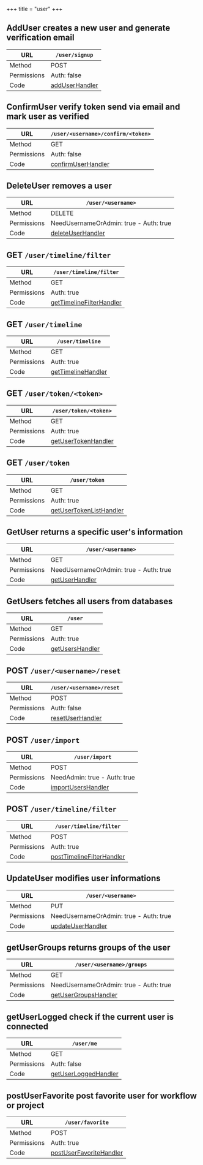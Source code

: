 +++
title = "user"
+++


## AddUser creates a new user and generate verification email

URL         | **`/user/signup`**
----------- |----------
Method      | POST     
Permissions |  Auth: false
Code        | [addUserHandler](https://github.com/ovh/cds/search?q=%22func+%28api+*API%29+addUserHandler%22)
    









## ConfirmUser verify token send via email and mark user as verified

URL         | **`/user/<username>/confirm/<token>`**
----------- |----------
Method      | GET     
Permissions |  Auth: false
Code        | [confirmUserHandler](https://github.com/ovh/cds/search?q=%22func+%28api+*API%29+confirmUserHandler%22)
    









## DeleteUser removes a user

URL         | **`/user/<username>`**
----------- |----------
Method      | DELETE     
Permissions |  NeedUsernameOrAdmin: true -  Auth: true
Code        | [deleteUserHandler](https://github.com/ovh/cds/search?q=%22func+%28api+*API%29+deleteUserHandler%22)
    









## GET `/user/timeline/filter`

URL         | **`/user/timeline/filter`**
----------- |----------
Method      | GET     
Permissions |  Auth: true
Code        | [getTimelineFilterHandler](https://github.com/ovh/cds/search?q=%22func+%28api+*API%29+getTimelineFilterHandler%22)
    









## GET `/user/timeline`

URL         | **`/user/timeline`**
----------- |----------
Method      | GET     
Permissions |  Auth: true
Code        | [getTimelineHandler](https://github.com/ovh/cds/search?q=%22func+%28api+*API%29+getTimelineHandler%22)
    









## GET `/user/token/<token>`

URL         | **`/user/token/<token>`**
----------- |----------
Method      | GET     
Permissions |  Auth: true
Code        | [getUserTokenHandler](https://github.com/ovh/cds/search?q=%22func+%28api+*API%29+getUserTokenHandler%22)
    









## GET `/user/token`

URL         | **`/user/token`**
----------- |----------
Method      | GET     
Permissions |  Auth: true
Code        | [getUserTokenListHandler](https://github.com/ovh/cds/search?q=%22func+%28api+*API%29+getUserTokenListHandler%22)
    









## GetUser returns a specific user's information

URL         | **`/user/<username>`**
----------- |----------
Method      | GET     
Permissions |  NeedUsernameOrAdmin: true -  Auth: true
Code        | [getUserHandler](https://github.com/ovh/cds/search?q=%22func+%28api+*API%29+getUserHandler%22)
    









## GetUsers fetches all users from databases

URL         | **`/user`**
----------- |----------
Method      | GET     
Permissions |  Auth: true
Code        | [getUsersHandler](https://github.com/ovh/cds/search?q=%22func+%28api+*API%29+getUsersHandler%22)
    









## POST `/user/<username>/reset`

URL         | **`/user/<username>/reset`**
----------- |----------
Method      | POST     
Permissions |  Auth: false
Code        | [resetUserHandler](https://github.com/ovh/cds/search?q=%22func+%28api+*API%29+resetUserHandler%22)
    









## POST `/user/import`

URL         | **`/user/import`**
----------- |----------
Method      | POST     
Permissions |  NeedAdmin: true -  Auth: true
Code        | [importUsersHandler](https://github.com/ovh/cds/search?q=%22func+%28api+*API%29+importUsersHandler%22)
    









## POST `/user/timeline/filter`

URL         | **`/user/timeline/filter`**
----------- |----------
Method      | POST     
Permissions |  Auth: true
Code        | [postTimelineFilterHandler](https://github.com/ovh/cds/search?q=%22func+%28api+*API%29+postTimelineFilterHandler%22)
    









## UpdateUser modifies user informations

URL         | **`/user/<username>`**
----------- |----------
Method      | PUT     
Permissions |  NeedUsernameOrAdmin: true -  Auth: true
Code        | [updateUserHandler](https://github.com/ovh/cds/search?q=%22func+%28api+*API%29+updateUserHandler%22)
    









## getUserGroups returns groups of the user

URL         | **`/user/<username>/groups`**
----------- |----------
Method      | GET     
Permissions |  NeedUsernameOrAdmin: true -  Auth: true
Code        | [getUserGroupsHandler](https://github.com/ovh/cds/search?q=%22func+%28api+*API%29+getUserGroupsHandler%22)
    









## getUserLogged check if the current user is connected

URL         | **`/user/me`**
----------- |----------
Method      | GET     
Permissions |  Auth: false
Code        | [getUserLoggedHandler](https://github.com/ovh/cds/search?q=%22func+%28api+*API%29+getUserLoggedHandler%22)
    









## postUserFavorite post favorite user for workflow or project

URL         | **`/user/favorite`**
----------- |----------
Method      | POST     
Permissions |  Auth: true
Code        | [postUserFavoriteHandler](https://github.com/ovh/cds/search?q=%22func+%28api+*API%29+postUserFavoriteHandler%22)
    









